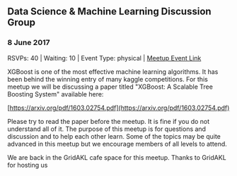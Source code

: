 ## Data Science & Machine Learning Discussion Group
### 8 June 2017
RSVPs: 40 | Waiting: 10 | Event Type: physical | [Meetup Event Link](https://www.meetup.com/Data-Science-Discussion-Auckland/events/239502725)

XGBoost is one of the most effective machine learning algorithms. It has been behind the winning entry of many kaggle competitions. For this meetup we will be discussing a paper titled "XGBoost: A Scalable Tree Boosting System" available here:

[https://arxiv.org/pdf/1603.02754.pdf](https://arxiv.org/pdf/1603.02754.pdf)

Please try to read the paper before the meetup. It is fine if you do not understand all of it. The purpose of this meetup is for questions and discussion and to help each other learn. Some of the topics may be quite advanced in this meetup but we encourage members of all levels to attend.

We are back in the GridAKL cafe space for this meetup. Thanks to GridAKL for hosting us
